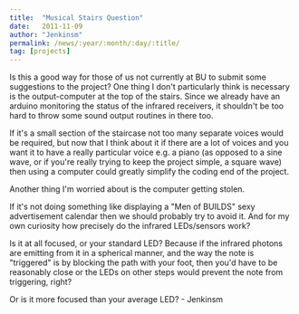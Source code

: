 ```yaml
---
title:  "Musical Stairs Question"
date:   2011-11-09
author: "Jenkinsm"
permalink: /news/:year/:month/:day/:title/
tag: [projects]
---
```


Is this a good way for those of us not currently at BU to submit some suggestions to the project? One thing I don't particularly think is necessary is the output-computer at the top of the stairs. Since we already have an arduino monitoring the status of the infrared receivers, it shouldn't be too hard to throw some sound output routines in there too.

If it's a small section of the staircase not too many separate voices would be required, but now that I think about it if there are a lot of voices and you want it to have a really particular voice e.g. a piano (as opposed to a sine wave, or if you're really trying to keep the project simple, a square wave) then using a computer could greatly simplify the coding end of the project.

Another thing I'm worried about is the computer getting stolen.

If it's not doing something like displaying a "Men of BUILDS" sexy advertisement calendar then we should probably try to avoid it. And for my own curiosity how precisely do the infrared LEDs/sensors work?

Is it at all focused, or your standard LED? Because if the infrared photons are emitting from it in a spherical manner, and the way the note is "triggered" is by blocking the path with your foot, then you'd have to be reasonably close or the LEDs on other steps would prevent the note from triggering, right?

Or is it more focused than your average LED? - Jenkinsm